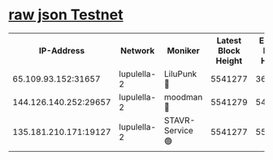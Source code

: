 [raw json Testnet](https://rpc-check.jaclalt.stavr.tech/jaclalt/rpc-jaclalt-result.json)
=

<table><tr><th>IP-Address</th><th>Network</th><th>Moniker</th><th>Latest Block Height</th><th>Earliest Block Height</th><th>Catching Up</th><th>Voting Power</th><th>Scan Time</th></tr><tr><td>65.109.93.152:31657</td><td>lupulella-2</td><td>LiluPunk 🔴</td><td>5541277</td><td>3688866</td><td>False</td><td>685033</td><td>2023-12-03T02:08:14.860884340UTC</td></tr><tr><td>144.126.140.252:29657</td><td>lupulella-2</td><td>moodman 🔴</td><td>5541279</td><td>5441279</td><td>False</td><td>769094</td><td>2023-12-03T02:08:21.852635918UTC</td></tr><tr><td>135.181.210.171:19127</td><td>lupulella-2</td><td>STAVR-Service 🟢</td><td>5541277</td><td>5540101</td><td>False</td><td>0</td><td>2023-12-03T02:08:14.514930199UTC</td></tr></table>
